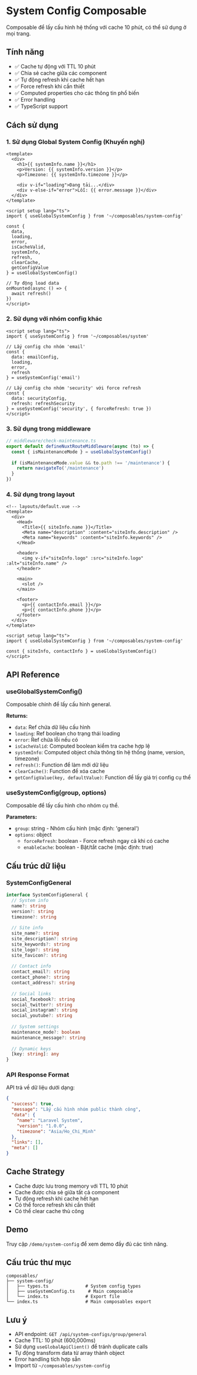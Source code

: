 # System Config Composable

Composable để lấy cấu hình hệ thống với cache 10 phút, có thể sử dụng ở mọi trang.

## Tính năng

- ✅ Cache tự động với TTL 10 phút
- ✅ Chia sẻ cache giữa các component
- ✅ Tự động refresh khi cache hết hạn
- ✅ Force refresh khi cần thiết
- ✅ Computed properties cho các thông tin phổ biến
- ✅ Error handling
- ✅ TypeScript support

## Cách sử dụng

### 1. Sử dụng Global System Config (Khuyến nghị)

```vue
<template>
  <div>
    <h1>{{ systemInfo.name }}</h1>
    <p>Version: {{ systemInfo.version }}</p>
    <p>Timezone: {{ systemInfo.timezone }}</p>
    
    <div v-if="loading">Đang tải...</div>
    <div v-else-if="error">Lỗi: {{ error.message }}</div>
  </div>
</template>

<script setup lang="ts">
import { useGlobalSystemConfig } from '~/composables/system-config'

const {
  data,
  loading,
  error,
  isCacheValid,
  systemInfo,
  refresh,
  clearCache,
  getConfigValue
} = useGlobalSystemConfig()

// Tự động load data
onMounted(async () => {
  await refresh()
})
</script>
```

### 2. Sử dụng với nhóm config khác

```vue
<script setup lang="ts">
import { useSystemConfig } from '~/composables/system'

// Lấy config cho nhóm 'email'
const {
  data: emailConfig,
  loading,
  error,
  refresh
} = useSystemConfig('email')

// Lấy config cho nhóm 'security' với force refresh
const {
  data: securityConfig,
  refresh: refreshSecurity
} = useSystemConfig('security', { forceRefresh: true })
</script>
```

### 3. Sử dụng trong middleware

```typescript
// middleware/check-maintenance.ts
export default defineNuxtRouteMiddleware(async (to) => {
  const { isMaintenanceMode } = useGlobalSystemConfig()
  
  if (isMaintenanceMode.value && to.path !== '/maintenance') {
    return navigateTo('/maintenance')
  }
})
```

### 4. Sử dụng trong layout

```vue
<!-- layouts/default.vue -->
<template>
  <div>
    <Head>
      <Title>{{ siteInfo.name }}</Title>
      <Meta name="description" :content="siteInfo.description" />
      <Meta name="keywords" :content="siteInfo.keywords" />
    </Head>
    
    <header>
      <img v-if="siteInfo.logo" :src="siteInfo.logo" :alt="siteInfo.name" />
    </header>
    
    <main>
      <slot />
    </main>
    
    <footer>
      <p>{{ contactInfo.email }}</p>
      <p>{{ contactInfo.phone }}</p>
    </footer>
  </div>
</template>

<script setup lang="ts">
import { useGlobalSystemConfig } from '~/composables/system-config'

const { siteInfo, contactInfo } = useGlobalSystemConfig()
</script>
```

## API Reference

### useGlobalSystemConfig()

Composable chính để lấy cấu hình general.

**Returns:**
- `data`: Ref chứa dữ liệu cấu hình
- `loading`: Ref boolean cho trạng thái loading
- `error`: Ref chứa lỗi nếu có
- `isCacheValid`: Computed boolean kiểm tra cache hợp lệ
- `systemInfo`: Computed object chứa thông tin hệ thống (name, version, timezone)
- `refresh()`: Function để làm mới dữ liệu
- `clearCache()`: Function để xóa cache
- `getConfigValue(key, defaultValue)`: Function để lấy giá trị config cụ thể

### useSystemConfig(group, options)

Composable để lấy cấu hình cho nhóm cụ thể.

**Parameters:**
- `group`: string - Nhóm cấu hình (mặc định: 'general')
- `options`: object
  - `forceRefresh`: boolean - Force refresh ngay cả khi có cache
  - `enableCache`: boolean - Bật/tắt cache (mặc định: true)

## Cấu trúc dữ liệu

### SystemConfigGeneral

```typescript
interface SystemConfigGeneral {
  // System info
  name?: string
  version?: string
  timezone?: string
  
  // Site info
  site_name?: string
  site_description?: string
  site_keywords?: string
  site_logo?: string
  site_favicon?: string
  
  // Contact info
  contact_email?: string
  contact_phone?: string
  contact_address?: string
  
  // Social links
  social_facebook?: string
  social_twitter?: string
  social_instagram?: string
  social_youtube?: string
  
  // System settings
  maintenance_mode?: boolean
  maintenance_message?: string
  
  // Dynamic keys
  [key: string]: any
}
```

### API Response Format

API trả về dữ liệu dưới dạng:

```json
{
  "success": true,
  "message": "Lấy cấu hình nhóm public thành công",
  "data": {
    "name": "Laravel System",
    "version": "1.0.0",
    "timezone": "Asia/Ho_Chi_Minh"
  },
  "links": [],
  "meta": []
}
```

## Cache Strategy

- Cache được lưu trong memory với TTL 10 phút
- Cache được chia sẻ giữa tất cả component
- Tự động refresh khi cache hết hạn
- Có thể force refresh khi cần thiết
- Có thể clear cache thủ công

## Demo

Truy cập `/demo/system-config` để xem demo đầy đủ các tính năng.

## Cấu trúc thư mục

```
composables/
├── system-config/
│   ├── types.ts              # System config types
│   ├── useSystemConfig.ts     # Main composable
│   └── index.ts              # Export file
└── index.ts                  # Main composables export
```

## Lưu ý

- API endpoint: `GET /api/system-configs/group/general`
- Cache TTL: 10 phút (600,000ms)
- Sử dụng `useGlobalApiClient()` để tránh duplicate calls
- Tự động transform data từ array thành object
- Error handling tích hợp sẵn
- Import từ `~/composables/system-config`
